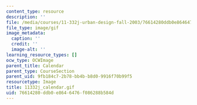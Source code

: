 ```yaml
---
content_type: resource
description: ''
file: /media/courses/11-332j-urban-design-fall-2003/76614280ddb0e8646476f086288b584d_11332j_calendar.gif
file_type: image/gif
image_metadata:
  caption: ''
  credit: ''
  image-alt: ''
learning_resource_types: []
ocw_type: OCWImage
parent_title: Calendar
parent_type: CourseSection
parent_uid: 9fb184c7-2b78-bb4b-b8d0-9916f70b99f5
resourcetype: Image
title: 11332j_calendar.gif
uid: 76614280-ddb0-e864-6476-f086288b584d
---
```

